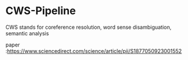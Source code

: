 # CWS-Pipeline

CWS stands for coreference resolution, word sense disambiguation, semantic analysis

paper :https://www.sciencedirect.com/science/article/pii/S1877050923001552
